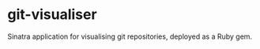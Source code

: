 git-visualiser
==============

Sinatra application for visualising git repositories, deployed as a Ruby gem. 
